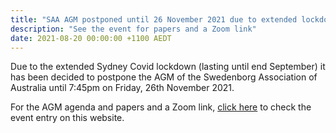```yaml
---
title: "SAA AGM postponed until 26 November 2021 due to extended lockdown"
description: "See the event for papers and a Zoom link"
date: 2021-08-20 00:00:00 +1100 AEDT
---
```


Due to the extended Sydney Covid lockdown (lasting until end September) it has been decided to postpone the AGM of the Swedenborg Association of Australia until 7:45pm on Friday, 26th November 2021.

For the AGM agenda and papers and a Zoom link, [click here](https://swedenborg.com.au/events/202111261945-nsw-saa) to check the event entry on this website.


